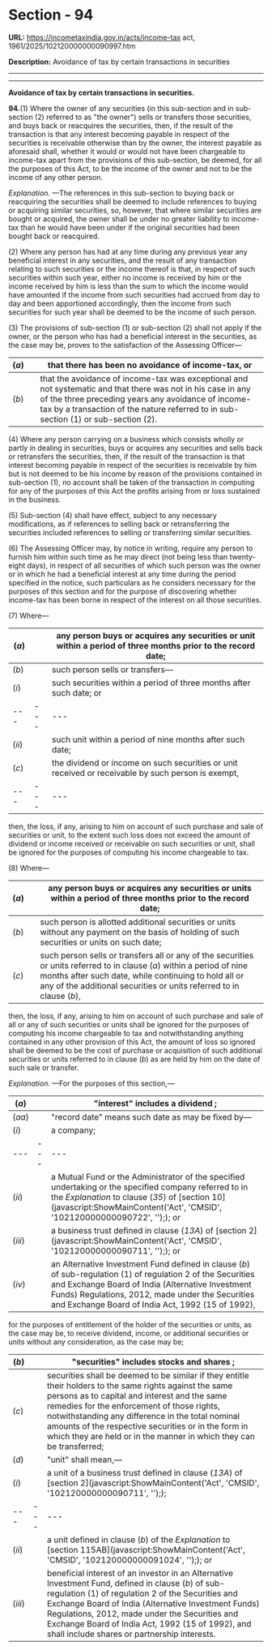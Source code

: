 # Section - 94

**URL:** https://incometaxindia.gov.in/acts/income-tax act, 1961/2025/102120000000090997.htm

**Description:** Avoidance of tax by certain transactions in securities

---

****  
  
**Avoidance of tax by certain transactions in securities.**

**94.**(1) Where the owner of any securities (in this sub-section and in sub-section (2) referred to as "the owner") sells or transfers those securities, and buys back or reacquires the securities, then, if the result of the transaction is that any interest becoming payable in respect of the securities is receivable otherwise than by the owner, the interest payable as aforesaid shall, whether it would or would not have been chargeable to income-tax apart from the provisions of this sub-section, be deemed, for all the purposes of this Act, to be the income of the owner and not to be the income of any other person.

_Explanation._ —The references in this sub-section to buying back or reacquiring the securities shall be deemed to include references to buying or acquiring similar securities, so, however, that where similar securities are bought or acquired, the owner shall be under no greater liability to income-tax than he would have been under if the original securities had been bought back or reacquired.

(2) Where any person has had at any time during any previous year any beneficial interest in any securities, and the result of any transaction relating to such securities or the income thereof is that, in respect of such securities within such year, either no income is received by him or the income received by him is less than the sum to which the income would have amounted if the income from such securities had accrued from day to day and been apportioned accordingly, then the income from such securities for such year shall be deemed to be the income of such person.

(3) The provisions of sub-section (1) or sub-section (2) shall not apply if the owner, or the person who has had a beneficial interest in the securities, as the case may be, proves to the satisfaction of the Assessing Officer—

(_a_)|  |  that there has been no avoidance of income-tax, or  
---|---|---  
(_b_)|  |  that the avoidance of income-tax was exceptional and not systematic and that there was not in his case in any of the three preceding years any avoidance of income-tax by a transaction of the nature referred to in sub-section (1) or sub-section (2).  
  
(4) Where any person carrying on a business which consists wholly or partly in dealing in securities, buys or acquires any securities and sells back or retransfers the securities, then, if the result of the transaction is that interest becoming payable in respect of the securities is receivable by him but is not deemed to be his income by reason of the provisions contained in sub-section (1), no account shall be taken of the transaction in computing for any of the purposes of this Act the profits arising from or loss sustained in the business.

(5) Sub-section (4) shall have effect, subject to any necessary modifications, as if references to selling back or retransferring the securities included references to selling or transferring similar securities.

(6) The Assessing Officer may, by notice in writing, require any person to furnish him within such time as he may direct (not being less than twenty-eight days), in respect of all securities of which such person was the owner or in which he had a beneficial interest at any time during the period specified in the notice, such particulars as he considers necessary for the purposes of this section and for the purpose of discovering whether income-tax has been borne in respect of the interest on all those securities.

(7) Where—

(_a_)|  |  any person buys or acquires any securities or unit within a period of three months prior to the record date;  
---|---|---  
(_b_)|  |  such person sells or transfers—  
(_i_)|  |  such securities within a period of three months after such date; or  
---|---|---  
(_ii_)|  |  such unit within a period of nine months after such date;  
(_c_)|  |  the dividend or income on such securities or unit received or receivable by such person is exempt,  
---|---|---  
  
then, the loss, if any, arising to him on account of such purchase and sale of securities or unit, to the extent such loss does not exceed the amount of dividend or income received or receivable on such securities or unit, shall be ignored for the purposes of computing his income chargeable to tax.

(8) Where—

(_a_)|  |  any person buys or acquires any securities or units within a period of three months prior to the record date;  
---|---|---  
(_b_)|  |  such person is allotted additional securities or units without any payment on the basis of holding of such securities or units on such date;  
(_c_)|  |  such person sells or transfers all or any of the securities or units referred to in clause (_a_) within a period of nine months after such date, while continuing to hold all or any of the additional securities or units referred to in clause (_b_),  
  
then, the loss, if any, arising to him on account of such purchase and sale of all or any of such securities or units shall be ignored for the purposes of computing his income chargeable to tax and notwithstanding anything contained in any other provision of this Act, the amount of loss so ignored shall be deemed to be the cost of purchase or acquisition of such additional securities or units referred to in clause (_b_) as are held by him on the date of such sale or transfer.

_Explanation._ —For the purposes of this section,—

(_a_)|  |  "interest" includes a dividend ;  
---|---|---  
(_aa_)|  |  "record date" means such date as may be fixed by—  
(_i_)|  |  a company;  
---|---|---  
(_ii_)|  |  a Mutual Fund or the Administrator of the specified undertaking or the specified company referred to in the _Explanation_ to clause (_35_) of [section 10](javascript:ShowMainContent\('Act', 'CMSID', '102120000000090722', ''\);); or  
(_iii_)|  |  a business trust defined in clause (_13A_) of [section 2](javascript:ShowMainContent\('Act', 'CMSID', '102120000000090711', ''\);); or  
(_iv_)|  |  an Alternative Investment Fund defined in clause (_b_) of sub-regulation (1) of regulation 2 of the Securities and Exchange Board of India (Alternative Investment Funds) Regulations, 2012, made under the Securities and Exchange Board of India Act, 1992 (15 of 1992),  
  
for the purposes of entitlement of the holder of the securities or units, as the case may be, to receive dividend, income, or additional securities or units without any consideration, as the case may be;

(_b_)|  |  "securities" includes stocks and shares ;  
---|---|---  
(_c_)|  |  securities shall be deemed to be similar if they entitle their holders to the same rights against the same persons as to capital and interest and the same remedies for the enforcement of those rights, notwithstanding any difference in the total nominal amounts of the respective securities or in the form in which they are held or in the manner in which they can be transferred;  
(_d_)|  |  "unit" shall mean,—  
(_i_)|  |  a unit of a business trust defined in clause (_13A_) of [section 2](javascript:ShowMainContent\('Act', 'CMSID', '102120000000090711', ''\););  
---|---|---  
(_ii_)|  |  a unit defined in clause (_b_) of the _Explanation_ to [section 115AB](javascript:ShowMainContent\('Act', 'CMSID', '102120000000091024', ''\);); or  
(_iii_)|  |  beneficial interest of an investor in an Alternative Investment Fund, defined in clause (_b_) of sub-regulation (1) of regulation 2 of the Securities and Exchange Board of India (Alternative Investment Funds) Regulations, 2012, made under the Securities and Exchange Board of India Act, 1992 (15 of 1992), and shall include shares or partnership interests.